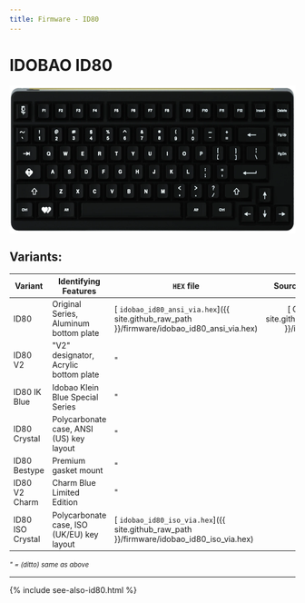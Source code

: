 ```yaml
---
title: Firmware - ID80
---
```


# IDOBAO ID80

<img src="../assets/img/idobao-id80.png" height="260" width="auto" style="display:block;margin-left:auto;margin-right:auto;">

## Variants:

| Variant       | Identifying Features                                | `HEX` file | Source Location |
|---------------|-----------------------------------------------------|------------|:---------------:|
| ID80 | Original Series, Aluminum bottom plate | [<i class="fas fa-microchip"></i> `idobao_id80_ansi_via.hex`]({{ site.github_raw_path }}/firmware/idobao_id80_ansi_via.hex) | [<i class="fab fa-github"></i> QMK]({{ site.github_qmk_path }}/id80/v1) |
| ID80 V2 | "V2" designator, Acrylic bottom plate | " | " |
| ID80 IK Blue | Idobao Klein Blue Special Series | " | " |
| ID80 Crystal | Polycarbonate case, ANSI (US) key layout | " | " |
| ID80 Bestype | Premium gasket mount | " | " |
| ID80 V2 Charm | Charm Blue Limited Edition  | " | " |
| ID80 ISO Crystal | Polycarbonate case, ISO (UK/EU) key layout | [<i class="fas fa-microchip"></i> `idobao_id80_iso_via.hex`]({{ site.github_raw_path }}/firmware/idobao_id80_iso_via.hex) | " |

<small class="d-block text-muted text-center"><i>" = (ditto) same as above</i></small>

---

{% include see-also-id80.html %}

